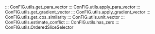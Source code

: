 ::: ConFIG.utils.get_para_vector
::: ConFIG.utils.apply_para_vector
::: ConFIG.utils.get_gradient_vector
::: ConFIG.utils.apply_gradient_vector
::: ConFIG.utils.get_cos_similarity
::: ConFIG.utils.unit_vector
::: ConFIG.utils.estimate_conflict
::: ConFIG.utils.has_zero
::: ConFIG.utils.OrderedSliceSelector